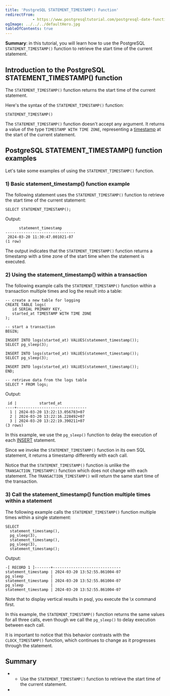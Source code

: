 ```yaml
---
title: 'PostgreSQL STATEMENT_TIMESTAMP() Function'
redirectFrom: 
            - https://www.postgresqltutorial.com/postgresql-date-functions/postgresql-statement_timestamp/
ogImage: ../../../defaultHero.jpg
tableOfContents: true
---
```


**Summary**: in this tutorial, you will learn how to use the PostgreSQL `STATEMENT_TIMESTAMP()` function to retrieve the start time of the current statement.



## Introduction to the PostgreSQL STATEMENT_TIMESTAMP() function



The `STATEMENT_TIMESTAMP()` function returns the start time of the current statement.



Here's the syntax of the `STATEMENT_TIMESTAMP()` function:



```
STATEMENT_TIMESTAMP()
```



The `STATEMENT_TIMESTAMP()` function doesn't accept any argument. It returns a value of the type `TIMESTAMP WITH TIME ZONE`, representing a [timestamp](https://www.postgresqltutorial.com/postgresql-tutorial/postgresql-timestamp/) at the start of the current statement.



## PostgreSQL STATEMENT_TIMESTAMP() function examples



Let's take some examples of using the `STATEMENT_TIMESTAMP()` function.



### 1) Basic statement_timestamp() function example



The following statement uses the `STATEMENT_TIMESTAMP()` function to retrieve the start time of the current statement:



```
SELECT STATEMENT_TIMESTAMP();
```



Output:



```
      statement_timestamp
-------------------------------
 2024-03-20 11:30:47.001021-07
(1 row)
```



The output indicates that the `STATEMENT_TIMESTAMP()` function returns a timestamp with a time zone of the start time when the statement is executed.



### 2) Using the statement_timestamp() within a transaction



The following example calls the `STATEMENT_TIMESTAMP()` function within a transaction multiple times and log the result into a table:



```
-- create a new table for logging
CREATE TABLE logs(
   id SERIAL PRIMARY KEY,
   started_at TIMESTAMP WITH TIME ZONE
);

-- start a transaction
BEGIN;

INSERT INTO logs(started_at) VALUES(statement_timestamp());
SELECT pg_sleep(3);

INSERT INTO logs(started_at) VALUES(statement_timestamp());
SELECT pg_sleep(3);

INSERT INTO logs(started_at) VALUES(statement_timestamp());
END;

-- retrieve data from the logs table
SELECT * FROM logs;
```



Output:



```
 id |          started_at
----+-------------------------------
  1 | 2024-03-20 13:22:13.056783+07
  2 | 2024-03-20 13:22:16.228492+07
  3 | 2024-03-20 13:22:19.390211+07
(3 rows)
```



In this example, we use the `pg_sleep()` function to delay the execution of each [INSERT](https://www.postgresqltutorial.com/postgresql-tutorial/postgresql-insert/) statement.



Since we invoke the `STATEMENT_TIMESTAMP()` function in its own SQL statement, it returns a timestamp differently with each call.



Notice that the `STATEMENT_TIMESTAMP()` function is unlike the `TRANSACTION_TIMESTAMP()` function which does not change with each statement. The `TRANSACTION_TIMESTAMP()` will return the same start time of the transaction.



### 3) Call the statement_timestamp() function multiple times within a statement



The following example calls the `STATEMENT_TIMESTAMP()` function multiple times within a single statement:



```
SELECT
  statement_timestamp(),
  pg_sleep(3),
  statement_timestamp(),
  pg_sleep(3),
  statement_timestamp();
```



Output:



```
-[ RECORD 1 ]-------+------------------------------
statement_timestamp | 2024-03-20 13:52:55.861004-07
pg_sleep            |
statement_timestamp | 2024-03-20 13:52:55.861004-07
pg_sleep            |
statement_timestamp | 2024-03-20 13:52:55.861004-07
```



Note that to display vertical results in psql, you execute the \\x command first.



In this example, the `STATEMENT_TIMESTAMP()` function returns the same values for all three calls, even though we call the `pg_sleep()` to delay execution between each call.



It is important to notice that this behavior contrasts with the `CLOCK_TIMESTAMP()` function, which continues to change as it progresses through the statement.



## Summary



- - Use the `STATEMENT_TIMESTAMP()` function to retrieve the start time of the current statement.
- 
